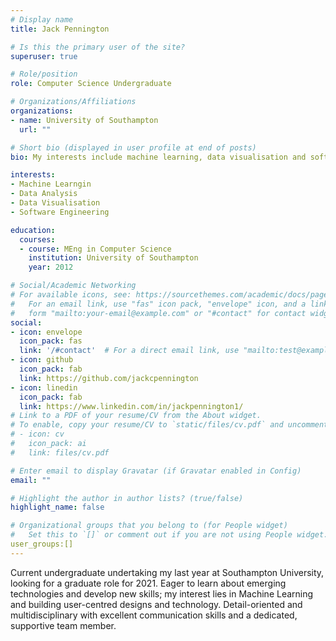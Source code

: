 ```yaml
---
# Display name
title: Jack Pennington

# Is this the primary user of the site?
superuser: true

# Role/position
role: Computer Science Undergraduate

# Organizations/Affiliations
organizations:
- name: University of Southampton
  url: ""

# Short bio (displayed in user profile at end of posts)
bio: My interests include machine learning, data visualisation and software engineering.

interests:
- Machine Learngin
- Data Analysis
- Data Visualisation
- Software Engineering

education:
  courses:
  - course: MEng in Computer Science
    institution: University of Southampton
    year: 2012

# Social/Academic Networking
# For available icons, see: https://sourcethemes.com/academic/docs/page-builder/#icons
#   For an email link, use "fas" icon pack, "envelope" icon, and a link in the
#   form "mailto:your-email@example.com" or "#contact" for contact widget.
social:
- icon: envelope
  icon_pack: fas
  link: '/#contact'  # For a direct email link, use "mailto:test@example.org".
- icon: github
  icon_pack: fab
  link: https://github.com/jackcpennington
- icon: linedin
  icon_pack: fab
  link: https://www.linkedin.com/in/jackpennington1/
# Link to a PDF of your resume/CV from the About widget.
# To enable, copy your resume/CV to `static/files/cv.pdf` and uncomment the lines below.
# - icon: cv
#   icon_pack: ai
#   link: files/cv.pdf

# Enter email to display Gravatar (if Gravatar enabled in Config)
email: ""

# Highlight the author in author lists? (true/false)
highlight_name: false

# Organizational groups that you belong to (for People widget)
#   Set this to `[]` or comment out if you are not using People widget.
user_groups:[]
---
```


Current undergraduate undertaking my last year at Southampton University, looking for a graduate role for 2021. Eager to learn about emerging technologies and develop new skills; my interest lies in Machine Learning and building user-centred designs and technology. Detail-oriented and multidisciplinary with excellent communication skills and a dedicated, supportive team member.
